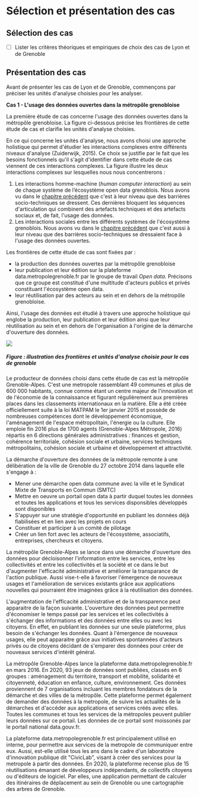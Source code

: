 # Sélection et présentation des cas

## Sélection des cas 

- [ ] Lister les critères théoriques et empiriques de choix des cas de Lyon et de Grenoble

## Présentation des cas 

Avant de présenter les cas de Lyon et de Grenoble, commençons par préciser les unités d'analyse choisies pour les analyser. 

**Cas 1 - L'usage des données ouvertes dans la métropôle grenobloise**

La première étude de cas concerne l'usage des données ouvertes dans la métropôle grenobloise. La figure ci-dessous précise les frontières de cette étude de cas et clarifie les unités d'analyse choisies. 

En ce qui concerne les unités d'analyse, nous avons choisi une approche holistique qui permet d'étudier les interactions complexes entre différents niveaux d'analyse (Zuiderwijk, 2015). Ce choix se justifie par le fait que les besoins fonctionnels qu'il s'agit d'identifier dans cette étude de cas viennent de ces interactions complexes. La figure illustre les deux interactions complexes sur lesquelles nous nous concentrerons : 
  1. Les interactions homme-machine (_human computer interaction_) au sein de chaque système de l’écosystème open data grenoblois. Nous avons vu dans le [chapitre précédent](3.1.3_explo_connaissance_formation.md) que c'est à leur niveau que des barrières socio-techniques se dressent. Ces dernières bloquent les séquences d'articulation qui combinent des artefacts techniques et des artefacts sociaux et, de fait, l'usage des données.
  2. Les interactions sociales entre les différents systèmes de l'écosystème grenoblois. Nous avons vu dans le [chapitre précédent](3.1.3_explo_connaissance_formation.md) que c'est aussi à leur niveau que des barrières socio-techniques se dressaient face à l'usage des données ouvertes. 

Les frontières de cette étude de cas sont fixées par :  
* la production des données ouvertes par la métropôle grenobloise
* leur publication et leur édition sur la plateforme data.metropolegrenoble.fr par le groupe de travail _Open data_. Précisons que ce groupe est constitué d'une multitude d'acteurs publics et privés constituant l'écosystème open data.
* leur réutilisation par des acteurs au sein et en dehors de la métropôle grenobloise. 

Ainsi, l'usage des données est étudié à travers une approche holistique qui englobe la production, leur publication et leur édition ainsi que leur réutilisation au sein et en dehors de l'organisation à l'origine de la démarche d'ouverture des données.

![](http://opendatatales.com/wp-content/uploads/2020/04/3.1.2_Explo_choix-14.png)
##### Figure : illustration des frontières et unités d'analyse choisie pour le cas de grenoble

Le producteur de données choisi dans cette étude de cas est la métropôle Grenoble-Alpes. C'est une metropole rassemblant 49 communes et plus de 600 000 habitants, connue comme étant un centre majeur de l'innovation et de l'économie de la connaissance et figurant régulièrement aux premières places dans les classements internationaux en la matière. Elle a été créée officiellement suite à la loi MATPAM le 1er janvier 2015 et possède de nombreuses compétences dont le développement économique, l'aménagement de l'espace métropolitain, l'énergie ou la culture. Elle emploie fin 2016 plus de 1700 agents (Grenoble-Alpes Métropole, 2016) répartis en 6 directions générales administratives : finances et gestion, cohérence territoriale, cohésion sociale et urbaine, services techniques métropolitains, cohésion sociale et urbaine et développement et attractivité. 

La démarche d'ouverture des données de la métropole remonte à une délibération de la ville de Grenoble du 27 octobre 2014 dans laquelle elle s'engage à :
* Mener une démarche open data commune avec la ville et le Syndicat Mixte de Transports en Commun (SMTC)
* Mettre en oeuvre un portail open data à partir duquel toutes les données et toutes les applications et tous les services disponsibles développés sont disponibles
* S'appuyer sur une stratégie d'opportunité en publiant les données déjà fiabilisées et en lien avec les projets en cours
* Constituer et participer à un comité de pilotage
* Créer un lien fort avec les acteurs de l'écosystème, associatifs, entreprises, chercheurs et citoyens. 

La métropôle Grenoble-Alpes se lance dans une démarche d'ouverture des données pour décloisonner l'information entre les services, entre les collectivités et entre les collectivités et la société et ce dans le but d'augmenter l'efficacité administrative et améliorer la transparance de l'action publique. Aussi vise-t-elle à favoriser l'émergence de nouveaux usages et l'amélioration de services existants grâce aux applications nouvelles qui pourraient être imaginées grâce à la réutilisation des données. 

L'augmentation de l'efficacité administrative et de la transparence peut apparaitre de la façon suivante. L'ouverture des données peut permettre d'économiser le temps passé par les services et les collectivités à s'échanger des informations et des données entre elles ou avec les citoyens. En effet, en publiant les données sur une seule plateforme, plus besoin de s'échanger les données. Quant à l'émergence de nouveaux usages, elle peut apparaitre grâce aux initiatives spontannées d'acteurs privés ou de citoyens décidant de s'emparer des données pour créer de nouveaux services d'intérêt général. 

La métropôle Grenoble-Alpes lance la plateforme data.metropolegrenoble.fr en mars 2016. En 2020, 93 jeux de données sont publiées, classés en 6 groupes : aménagement du territoire, transport et mobilité, solidarité et citoyenneté, éducation en enfance, culture, environnement. Ces données proviennent de 7 organisations incluant les membres fondateurs de la démarche et des villes de la métropôle. Cette plateforme permet également de demander des données à la metropole, de suivre les actualités de la démarches et d'accéder aux applications et services créés avec elles. Toutes les communes et tous les services de la métropoles peuvent publier leurs données sur ce portail. Les données de ce portail sont moissonés par le portail national data.gouv.fr. 

La plateforme data.metropolegrenoble.fr est principalement utilisé en interne, pour permettre aux services de la metropole de communiquer entre eux. Aussi, est-elle utilisé tous les ans dans le cadre d'un laboratoire d'innovation publique dit "CivicLab", visant à créer des services pour la metropole à partir des données. En 2020, la plateforme recense plus de 15 réutilisations émanant de développeurs indépendants, de collectifs citoyens ou d'éditeurs de logiciel. Par elles, une application permettant de calculer des itinéraires de déplacement au sein de Grenoble ou une cartographie des arbres de Grenoble. 








